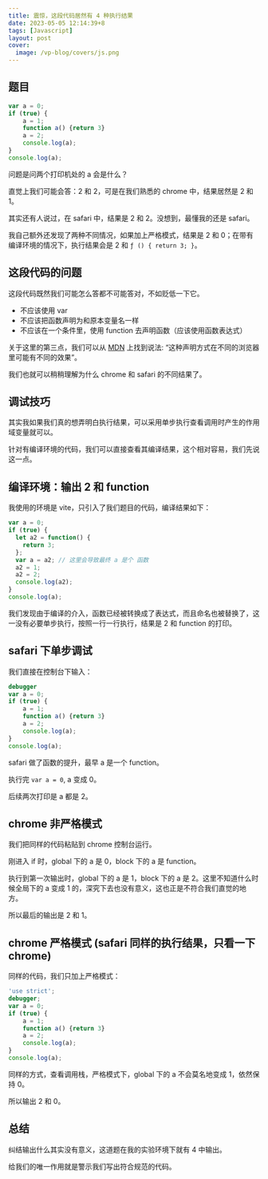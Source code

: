 ```yaml
---
title: 震惊，这段代码居然有 4 种执行结果
date: 2023-05-05 12:14:39+8
tags: [Javascript]
layout: post
cover:
  image: /vp-blog/covers/js.png
---
```


## 题目

```javascript
var a = 0;
if (true) {
    a = 1;
    function a() {return 3}
    a = 2;
    console.log(a);
}
console.log(a);
```

问题是问两个打印机处的 a 会是什么？

直觉上我们可能会答：2 和 2，可是在我们熟悉的 chrome 中，结果居然是 2 和 1。

其实还有人说过，在 safari 中，结果是 2 和 2。没想到，最懂我的还是 safari。

我自己额外还发现了两种不同情况，如果加上严格模式，结果是 2 和 0；在带有编译环境的情况下，执行结果会是 2 和 `ƒ () { return 3; }`。


## 这段代码的问题

这段代码既然我们可能怎么答都不可能答对，不如贬低一下它。

- 不应该使用 var
- 不应该把函数声明为和原本变量名一样
- 不应该在一个条件里，使用 function 去声明函数（应该使用函数表达式）

关于这里的第三点，我们可以从 [MDN](https://developer.mozilla.org/zh-CN/docs/Web/JavaScript/Reference/Statements/function#%E6%9C%89%E6%9D%A1%E4%BB%B6%E7%9A%84%E5%88%9B%E5%BB%BA%E5%87%BD%E6%95%B0) 上找到说法: “这种声明方式在不同的浏览器里可能有不同的效果”。

我们也就可以稍稍理解为什么 chrome 和 safari 的不同结果了。


## 调试技巧

其实我如果我们真的想弄明白执行结果，可以采用单步执行查看调用时产生的作用域变量就可以。

针对有编译环境的代码，我们可以直接查看其编译结果，这个相对容易，我们先说这一点。


## 编译环境：输出 2 和 function

我使用的环境是 vite，只引入了我们题目的代码，编译结果如下：

```javascript
var a = 0;
if (true) {
  let a2 = function() {
    return 3;
  };
  var a = a2; // 这里会导致最终 a 是个 函数
  a2 = 1;
  a2 = 2;
  console.log(a2);
}
console.log(a);
```

我们发现由于编译的介入，函数已经被转换成了表达式，而且命名也被替换了，这一没有必要单步执行，按照一行一行执行，结果是 2 和 function 的打印。


## safari 下单步调试

我们直接在控制台下输入：

```javascript
debugger
var a = 0;
if (true) {
    a = 1;
    function a() {return 3}
    a = 2;
    console.log(a);
}
console.log(a);
```

safari 做了函数的提升，最早 a 是一个 function。

执行完 `var a = 0`, a 变成 0。

后续两次打印是 a 都是 2。


## chrome 非严格模式

我们把同样的代码粘贴到 chrome 控制台运行。

刚进入 if 时，global 下的 a 是 0，block 下的 a 是 function。

执行到第一次输出时，global 下的 a 是 1，block 下的 a 是 2。这里不知道什么时候全局下的 a 变成 1 的，深究下去也没有意义，这也正是不符合我们直觉的地方。

所以最后的输出是 2 和 1。


## chrome 严格模式 (safari 同样的执行结果，只看一下 chrome)

同样的代码，我们只加上严格模式：

```javascript
'use strict';
debugger;
var a = 0;
if (true) {
    a = 1;
    function a() {return 3}
    a = 2;
    console.log(a);
}
console.log(a);
```

同样的方式，查看调用栈，严格模式下，global 下的 a 不会莫名地变成 1，依然保持 0。

所以输出 2 和 0。


## 总结

纠结输出什么其实没有意义，这道题在我的实验环境下就有 4 中输出。

给我们的唯一作用就是警示我们写出符合规范的代码。
